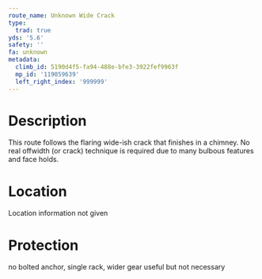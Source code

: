 ```yaml
---
route_name: Unknown Wide Crack
type:
  trad: true
yds: '5.6'
safety: ''
fa: unknown
metadata:
  climb_id: 5190d4f5-fa94-488e-bfe3-3922fef9963f
  mp_id: '119059639'
  left_right_index: '999999'
---
```

# Description
This route follows the flaring wide-ish crack that finishes in a chimney. No real offwidth (or crack) technique is required due to many bulbous features and face holds.

# Location
Location information not given

# Protection
no bolted anchor, single rack, wider gear useful but not necessary
